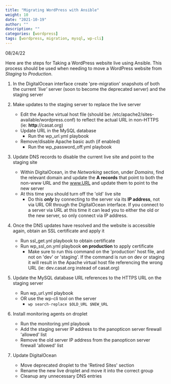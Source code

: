 ```yaml
---
title: "Migrating WordPress with Ansible"
weight: 10
date: "2021-10-19"
author: ""
description: ""
categories: [wordpress]
tags: [wordpress, migration, mysql, wp-cli]
---
```

08/24/22

Here are the steps for Taking a WordPress website live using Ansible. This process should be used when needing to move a WordPress website from *Staging* to *Production*.

1. In the DigitalOcean interface create 'pre-migration' snapshots of both the current *'live'* server (soon to become the deprecated server) and the staging server

2. Make updates to the staging server to replace the live server
    - Edit the Apache virtual host file (should be: /etc/apache2/sites-available/wordpress.conf) to reflect the actual URL in non-HTTPS (ie: **http**://casat.org)
    - Update URL in the MySQL database
        - Run the wp_url.yml playbook
    - Remove/disable Apache basic auth (if enabled)
        - Run the wp_password_off.yml playbook

3. Update DNS records to disable the current live site and point to the staging site
    - Within DigitalOcean, in the *Networking* section, under *Domains*, find the relevant domain and update the **A records** that point to both the non-www URL and the www.URL and update them to point to the new server
    - At this time you should turn off the 'old' live site
        - Do this ***only*** by connecting to the server via its **IP address**, not via URL OR through the DigitalOcean interface. If you connect to a server via URL at this time it can lead you to either the old or the new server, so only connect via IP address.

4. Once the DNS updates have resolved and the website is accessible again, obtain an SSL certificate and apply it
    - Run ssl_get.ynl playbook to obtain certificate
    - Run wp_ssl_on.yml playbook **on production** to apply certificate
        - Make sure to run this command on the 'production' host file, and not on 'dev' or 'staging'. If the command is run on dev or staging it will result in the Apache virtual host file referencing the wrong URL (ie: dev.casat.org instead of casat.org)

4. Update the MySQL database URL references to the HTTPS URL on the staging server
    - Run wp_url.yml playbook
    - OR use the wp-cli tool on the server
        - ```wp search-replace $OLD_URL $NEW_URL```

5. Install monitoring agents on droplet
    - Run the monitoring.yml playbook
    - Add the staging server IP address to the panopticon server firewall 'allowed' list
    - Remove the old server IP address from the panopticon server firewall 'allowed' list
    
6. Update DigitalOcean
    - Move deprecated droplet to the 'Retired Sites' section
    - Rename the new live droplet and move it into the correct group
    - Cleanup any unnecessary DNS entries